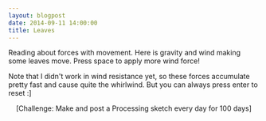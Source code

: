 ```yaml
---
layout: blogpost
date: 2014-09-11 14:00:00
title: Leaves
---
```


Reading about forces with movement. Here is gravity and wind making some leaves move. Press space to apply more wind force!

<canvas data-processing-sources="/Scripts/LeafForce.pde"></canvas>

Note that I didn't work in wind resistance yet, so these forces accumulate pretty fast and cause quite the whirlwind. But you can always press enter to reset :]

<center>[Challenge: Make and post a Processing sketch every day for 100 days]</center>